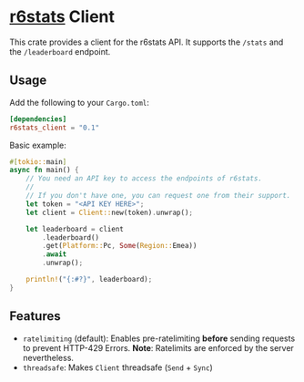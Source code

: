 # [r6stats] Client

This crate provides a client for the r6stats API. It supports the `/stats` and the `/leaderboard` endpoint.

## Usage
Add the following to your `Cargo.toml`:

```toml
[dependencies]
r6stats_client = "0.1"
```
Basic example:
```rust
#[tokio::main]
async fn main() {
    // You need an API key to access the endpoints of r6stats.
    //
    // If you don't have one, you can request one from their support.
    let token = "<API KEY HERE>";
    let client = Client::new(token).unwrap();

    let leaderboard = client
        .leaderboard()
        .get(Platform::Pc, Some(Region::Emea))
        .await
        .unwrap();

    println!("{:#?}", leaderboard);
}
```

## Features

- `ratelimiting` (default): Enables pre-ratelimiting **before** sending requests to prevent HTTP-429 Errors.
**Note**: Ratelimits are enforced by the server nevertheless.
- `threadsafe`: Makes `Client` threadsafe (`Send` + `Sync`)

[R6Stats]: https://r6stats.com
